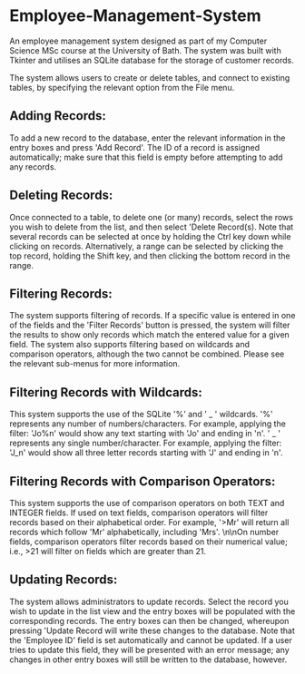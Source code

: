 # Employee-Management-System
An employee management system designed as part of my Computer Science MSc course at the University of Bath. 
The system was built with Tkinter and utilises an SQLite database for the storage of customer records.


The system allows users to create or delete tables, and connect to existing tables, by specifying 
the relevant option from the File menu.


Adding Records:
---------------
To add a new record to the database, enter the relevant information in the entry 
boxes and press 'Add Record'.
The ID of a record is assigned automatically; make sure that this field is empty 
before attempting to add any records.
          
Deleting Records:
-----------------
Once connected to a table, to delete one (or many) records, select the rows you 
wish to delete from the list, and then select 'Delete Record(s).
Note that several records can be selected at once by holding the Ctrl key down 
while clicking on records. Alternatively, a range can be selected by clicking the top 
record, holding the Shift key, and then clicking the bottom record in the range.
            
Filtering Records:
------------------
The system supports filtering of records. If a specific value is entered in one 
of the fields and the 'Filter Records' button is pressed, the system will filter 
the results to show only records which match the entered value for a given field.
The system also supports filtering based on wildcards and comparison operators, 
although the two cannot be combined.
Please see the relevant sub-menus for more information.
             
Filtering Records with Wildcards:
---------------------------------
This system supports the use of the SQLite '%' and ' _ ' wildcards. 
'%' represents any number of numbers/characters. For example, applying the filter: 
'Jo%n' would show any text starting with 'Jo' and ending in 'n'.
' _ ' represents any single number/character. For example, applying the filter: 'J_n' 
would show all three letter records starting with 'J' and ending in 'n'.
             
Filtering Records with Comparison Operators:
--------------------------------------------
This system supports the use of comparison operators on both TEXT and INTEGER fields.
If used on text fields, comparison operators will filter records based on their 
alphabetical order. For example, '>Mr' will return all records which follow 'Mr' 
alphabetically, including 'Mrs'. \n\nOn number fields, comparison operators filter 
records based on their numerical value; i.e., >21 will filter on fields which 
are greater than 21.
              
Updating Records:
-----------------
The system allows administrators to update records. Select the record you wish to 
update in the list view and the entry boxes will be populated with the corresponding 
records. The entry boxes can then be changed, whereupon pressing 'Update Record
will write these changes to the database.
Note that the 'Employee ID' field is set automatically and cannot be updated. If a user 
tries to update this field, they will be presented with an error message; any changes in 
other entry boxes will still be written to the database, however.
